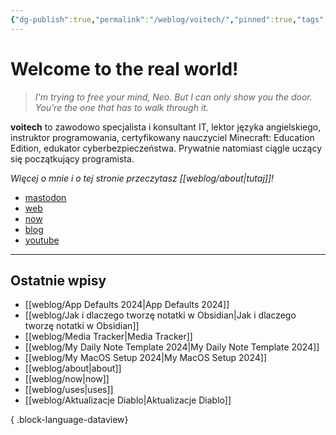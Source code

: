 ```yaml
---
{"dg-publish":true,"permalink":"/weblog/voitech/","pinned":true,"tags":["gardenEntry"]}
---
```



# Welcome to the real world!

> *I'm trying to free your mind, Neo. But I can only show you the door. You're the one that has to walk through it.*

**voitech** to zawodowo specjalista i konsultant IT, lektor języka angielskiego, instruktor programowania, certyfikowany nauczyciel Minecraft: Education Edition, edukator cyberbezpieczeństwa. Prywatnie natomiast ciągle uczący się początkujący programista.

*Więcej o mnie i o tej stronie przeczytasz [[weblog/about\|tutaj]]!*

- <a rel="me" href="https://social.lol/@voitech">mastodon</a>
- [web](https://voitech.omg.lol/)
- [now](https://voitech.omg.lol/now)
- [blog](https://voitech.weblog.lol)
- [youtube](https://www.youtube.com/@voitech_)

---

## Ostatnie wpisy

- [[weblog/App Defaults 2024\|App Defaults 2024]]
- [[weblog/Jak i dlaczego tworzę notatki w Obsidian\|Jak i dlaczego tworzę notatki w Obsidian]]
- [[weblog/Media Tracker\|Media Tracker]]
- [[weblog/My Daily Note Template 2024\|My Daily Note Template 2024]]
- [[weblog/My MacOS Setup 2024\|My MacOS Setup 2024]]
- [[weblog/about\|about]]
- [[weblog/now\|now]]
- [[weblog/uses\|uses]]
- [[weblog/Aktualizacje Diablo\|Aktualizacje Diablo]]

{ .block-language-dataview}
